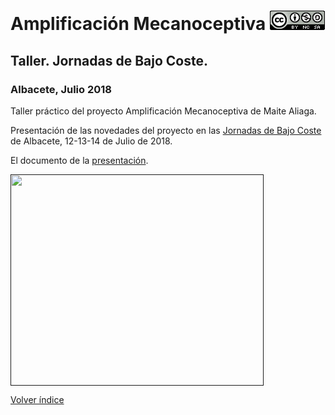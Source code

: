 # Amplificación Mecanoceptiva  <a href="" target="_blank"><img width="88" height="31" border="0" align="rigth" src="doc/88x31.png "/></a>

## Taller. Jornadas de Bajo Coste.
### Albacete, Julio 2018
Taller práctico del proyecto Amplificación Mecanoceptiva de Maite Aliaga.

Presentación de las novedades del proyecto en las [Jornadas de Bajo Coste](http://www.crmfalbacete.org/recursosbajocoste/default.asp) de Albacete, 12-13-14 de Julio de 2018.

El documento de la [presentación](https://github.com/leobotmanuel/MecanoAmplificador/doc/TallerBajoCoste_Julio2018/doc/ALIAGATallerAmplifMecanocepBajoCoste2018.pdf).

<a href="" target="_blank"><img width="405" height="338" border="0" align="center" src=" MecanoAmplificador/doc/TallerBajoCoste_Julio2018/doc/TallerMecanoAmpli_Julio2018.png "/></a>

[Volver índice](https://github.com/leobotmanuel/AmplificacionMecanoceptiva)
